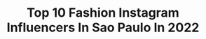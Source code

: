 ---
title: Top 10 Fashion Instagram Influencers In Sao Paulo In 2022
description: >-
  Find top fashion Instagram influencers in Sao Paulo in 2022. Most popular hashtags: #fashion #saopaulo #love #brasil.
platform: Instagram
hits: 342
text_top: Identify the best Instagram accounts on inBeat.
text_bottom: Our search engine holds 342 Instagram influencers like this in Sao Paulo, Brazil for you to work with.
profiles:
  - username: "lyalcantara"
    fullname: >-
      Alyne Alcantara
    bio: >-
      (🌹) art • fashion São Paulo, 1991
    location: "Brazil"
    followers: 64423
    engagement: 720
    commentsToLikes: 0.008009
    id: ck6ty3i8l1gqw0j71wfo8xpwj
    verified: false
    hashtags: "#blackouttuesday"
  - username: "carlsph"
    fullname: >-
      Carlos Henrique - Filtros
    bio: >-
      ✨ Siga para desbloquear todos os filtros Follow to unlock all filters Fotógrafo • Criador de filtros 📍São Paulo - SP Portifólio ↙️
    location: "Brazil"
    followers: 25139
    engagement: 1015
    commentsToLikes: 0.027174
    id: ck5zt0urvzjc90i14wrzolnuw
    verified: false
    hashtags: "#tattoo, #summer, #fashionphotography, #fashionphotographer"
  - username: "andriadosreis"
    fullname: >-
      Ândria dos Reis
    bio: >-
      Apresentadora Atriz/Cantora Modelo Food lover Trabalhos e parcerias via direct E-mail: contatoandriadosreis@gmail.com
    location: "Brazil"
    followers: 44972
    engagement: 152
    commentsToLikes: 0.084943
    id: ck0ty0ihel34l0i19ex94wbrd
    verified: false
    hashtags: "#model, #unhas, #fabulous, #fotografia"
  - username: "gapereiraa"
    fullname: >-
      Gabriel Pereira
    bio: >-
      “ɴᴇᴠᴇʀ ɢɪᴠᴇ ᴜᴘ ᴏɴ sᴏᴍᴇᴛʜɪɴɢ ʏᴏᴜ ʀᴇᴀʟʟʏ ᴡᴀɴᴛ” • @lets.reborn •
    location: "Brazil"
    followers: 5950
    engagement: 454
    commentsToLikes: 0.017132
    id: ck5ckvsz6xpkg0i11pxsv35xr
    verified: false
    hashtags: "#beautiful, #fun, #smile, #weekend"
  - username: "joao_19victorr"
    fullname: >-
      🅙🅞ã🅞 🅥🅘🅒🅣🅞🅡
    bio: >-
      ✞ 🄳🄴🅄🅂 É + IEQ 🅒🅐🅝🅣🅞🅡 & 🅒🅞🅜🅟🅞🅢🅘🅣🅞🅡 🎼 🅢🅔🅡🅣🅐🅝🅔🅙🅐🅝🅓🅞... ✧Cℓ'ร✧ ᴿᴱᶜᴿᴱᴵᴼ ᴹᴳ🌎
    location: "Brazil"
    followers: 51668
    engagement: 90
    commentsToLikes: 1.055363
    id: ckaow32lg77bp0i789bv294vt
    verified: false
    hashtags: "#nature, #ver, #pretos, #happy"
  - username: "angelasouza_g"
    fullname: >-
      ÂNGELA SOUZA 🌹
    bio: >-
      Compartilhando de tudo um pouquinho . RB-Acre 📩 angelasoutelo96@gmail.com ᖴᗩçᗩ O ᗷEᗰ, ᔕEᒍᗩ ᔕIᗰᑭᒪEᔕ, ᔕEᒍᗩ ᗩᗰOᖇ💕
    location: "Brazil"
    followers: 10521
    engagement: 565
    commentsToLikes: 0.212043
    id: ckaoy7uhkgd2j0i78e6lip554
    verified: false
    hashtags: "#fashion, #fotografia, #feedorganizado, #brasil"
  - username: "manudieguez"
    fullname: >-
      Manuela  Dieguez / Mãe Luciana
    bio: >-
      Perfil totalmente administrado pela mãe @luciana_dieguez 🎬 SBT - Carinha de Anjo 📭 lu.dieguez@uol.com
    location: "Brazil"
    followers: 169318
    engagement: 54
    commentsToLikes: 0.158706
    id: ck8t7ypppigcz0j78x6sk62wu
    verified: false
    hashtags: "#explore, #domingo, #manudieguez, #reels"
  - username: "abbadyyy"
    fullname: >-
      Camille
    bio: >-
      
    location: "Brazil"
    followers: 6889
    engagement: 398
    commentsToLikes: 0.068998
    id: ck8t2yz1518sq0j783cbqjygz
    verified: false
    hashtags: "#moda, #jovens, #amor, #jesus"
  - username: "ricardolimafotografo"
    fullname: >-
      Ricardo Lima
    bio: >-
      Fotógrafo especialista em Casamentos Ajudo as pessoas a terem as melhores recordações Amo histórias ⬇️Clica aqui e vem falar sobre seu casamento⬇️
    location: "Brazil"
    followers: 29439
    engagement: 59
    commentsToLikes: 0.042987
    id: ck14icucqes500i19d492j2iz
    verified: false
    hashtags: "#portraiture, #photooftheday, #foto, #aovportraits"
  - username: "evthalia"
    fullname: >-
      Thalia Ferraz
    bio: >-
      brazilian, fashion content. são paulo based 💌 thaliaferraz05@gmail.com
    location: "Brazil"
    followers: 128515
    engagement: 637
    commentsToLikes: 0.017456
    id: ck0w0xs2lgkbq0i197s8hkrbq
    verified: false
    hashtags: "#revolveme, #amarolook, #alongamentolashlift, #maybellinenybrasil"
---